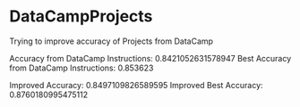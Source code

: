 # DataCampProjects
Trying to improve accuracy of Projects from DataCamp

Accuracy from DataCamp Instructions:  0.8421052631578947
Best Accuracy from DataCamp Instructions: 0.853623

Improved Accuracy: 0.8497109826589595
Improved Best Accuracy: 0.8760180995475112
